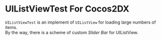 # UIListViewTest For Cocos2DX
`UIListViewTest` is an implement of `UIListView` for loading large numbers of items. <br>
By the way, there is a scheme of custom *Slider Bar* for UIListView.

